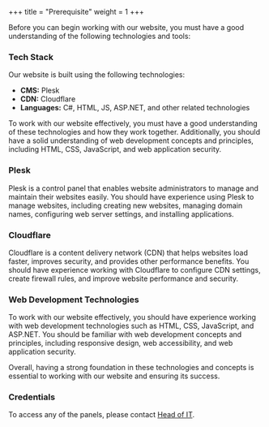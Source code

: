 +++
title = "Prerequisite"
weight = 1
+++

Before you can begin working with our website, you must have a good understanding of the following technologies and tools:

### Tech Stack

Our website is built using the following technologies:

- **CMS:** Plesk
- **CDN:** Cloudflare
- **Languages:** C#, HTML, JS, ASP.NET, and other related technologies

To work with our website effectively, you must have a good understanding of these technologies and how they work together. Additionally, you should have a solid understanding of web development concepts and principles, including HTML, CSS, JavaScript, and web application security.

### Plesk

Plesk is a control panel that enables website administrators to manage and maintain their websites easily. You should have experience using Plesk to manage websites, including creating new websites, managing domain names, configuring web server settings, and installing applications.

### Cloudflare

Cloudflare is a content delivery network (CDN) that helps websites load faster, improves security, and provides other performance benefits. You should have experience working with Cloudflare to configure CDN settings, create firewall rules, and improve website performance and security.

### Web Development Technologies

To work with our website effectively, you should have experience working with web development technologies such as HTML, CSS, JavaScript, and ASP.NET. You should be familiar with web development concepts and principles, including responsive design, web accessibility, and web application security.

Overall, having a strong foundation in these technologies and concepts is essential to working with our website and ensuring its success.

### Credentials
To access any of the panels, please contact [Head of IT](mansoorb@mortgagemarket.uk.com).